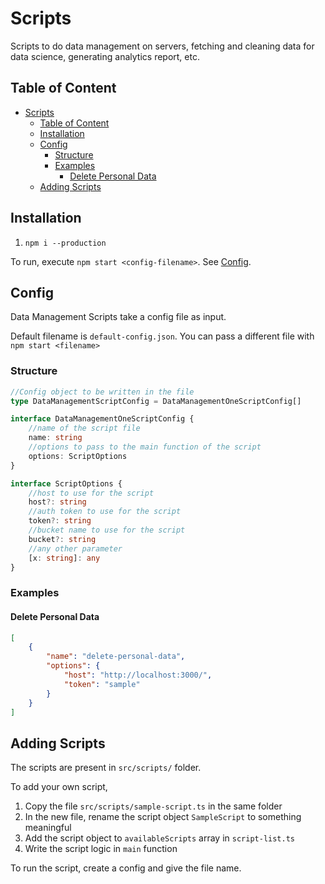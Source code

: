 # Scripts

Scripts to do data management on servers, fetching and cleaning data for data science, generating analytics report, etc.

## Table of Content

- [Scripts](#scripts)
  - [Table of Content](#table-of-content)
  - [Installation](#installation)
  - [Config](#config)
    - [Structure](#structure)
    - [Examples](#examples)
      - [Delete Personal Data](#delete-personal-data)
  - [Adding Scripts](#adding-scripts)

## Installation

1. `npm i --production`

To run, execute `npm start <config-filename>`. See [Config](#config).

## Config

Data Management Scripts take a config file as input.

Default filename is `default-config.json`. You can pass a different file with `npm start <filename>`

### Structure

```typescript
//Config object to be written in the file
type DataManagementScriptConfig = DataManagementOneScriptConfig[]

interface DataManagementOneScriptConfig {
    //name of the script file
    name: string
    //options to pass to the main function of the script
    options: ScriptOptions
}

interface ScriptOptions {
    //host to use for the script
    host?: string
    //auth token to use for the script
    token?: string
    //bucket name to use for the script
    bucket?: string
    //any other parameter
    [x: string]: any
}
```

### Examples

#### Delete Personal Data

```json
[
    {
        "name": "delete-personal-data",
        "options": {
            "host": "http://localhost:3000/",
            "token": "sample"
        }
    }
]
```

## Adding Scripts

The scripts are present in `src/scripts/` folder.

To add your own script,

1. Copy the file `src/scripts/sample-script.ts` in the same folder
1. In the new file, rename the script object `SampleScript` to something meaningful
1. Add the script object to `availableScripts` array in `script-list.ts`
1. Write the script logic in `main` function

To run the script, create a config and give the file name.